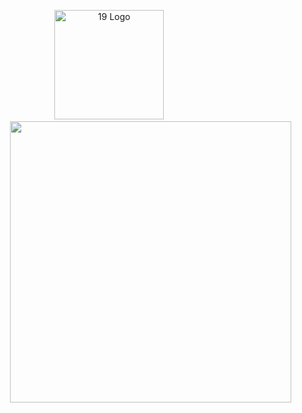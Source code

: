 <p align="center">

  <img src="https://land.campus19.be/wp-content/uploads/2024/08/cropped-Design-sans-titre-26.png" alt="19 Logo" width="175" />
  &nbsp;&nbsp;&nbsp;&nbsp;&nbsp;&nbsp;&nbsp;&nbsp;&nbsp;&nbsp;&nbsp;&nbsp;&nbsp;&nbsp;&nbsp;&nbsp;&nbsp;&nbsp;&nbsp;&nbsp;
  <img src="https://leetcard.jacoblin.cool/sdemey00?theme=nord" width="450" style="margin-left: 50px;"/>
</p>



